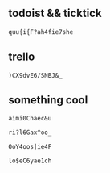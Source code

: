 ## todoist && ticktick
```
quu{i{F?ah4fie7she
```


## trello
```
)CX9dvE6/SNBJ&_
```

## something cool
```
aimi0Chaec&u
```
```
ri?l6Gax^oo_
```
```
OoY4oos]ie4F
```
```
lo$eC6yae1ch
```

